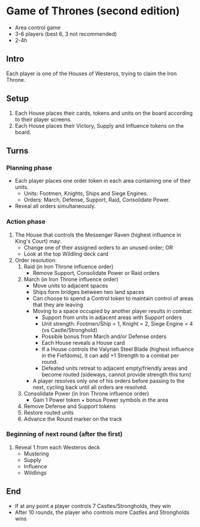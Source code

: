 # Game of Thrones (second edition)

- Area control game
- 3-6 players (best 6, 3 not recommended)
- 2-4h

## Intro

Each player is one of the Houses of Westeros, trying to claim the Iron Throne.

## Setup

1. Each House places their cards, tokens and units on the board according to their player screens.
2. Each House places their Victory, Supply and Influence tokens on the board.

## Turns

### Planning phase

- Each player places one order token in each area containing one of their units.
  - Units: Footmen, Knights, Ships and Siege Engines.
  - Orders: March, Defense, Support, Raid, Consolidate Power.
- Reveal all orders simultaneously.

### Action phase

1. The House that controls the Messenger Raven (highest influence in King's Court) may:  
   - Change one of their assigned orders to an unused order; OR
   - Look at the top Wildling deck card
2. Order resolution:
   1. Raid (in Iron Throne influence order)  
      - Remove Support, Consolidate Power or Raid orders 
   2. March (in Iron Throne influence order)  
      - Move units to adjacent spaces  
      - Ships form bridges between two land spaces
      - Can choose to spend a Control token to maintain control of areas that they are leaving
      - Moving to a space occupied by another player results in combat:
        - Support from units in adjacent areas with Support orders
        - Unit strength: Footmen/Ship = 1, Knight = 2, Siege Engine = 4 (vs Castle/Stronghold)
        - Possible bonus from March and/or Defense orders
        - Each House reveals a House card
        - If a House controls the Valyrian Steel Blade (highest influence in the Fiefdoms), it can add +1 Strength to a combat per round.
        - Defeated units retreat to adjacent empty/friendly areas and become routed (sideways, cannot provide strength this turn)
      - A player resolves only one of his orders before passing to the next, cycling back until all orders are resolved.
   3. Consolidate Power (in Iron Throne influence order)
      - Gain 1 Power token + bonus Power symbols in the area
   4. Remove Defense and Support tokens
   5. Restore routed units
   6. Advance the Round marker on the track

### Beginning of next round (after the first)

1. Reveal 1 from each Westeros deck
   - Mustering
   - Supply
   - Influence
   - Wildlings

## End

- If at any point a player controls 7 Castles/Strongholds, they win
- After 10 rounds, the player who controls more Castles and Strongholds wins

